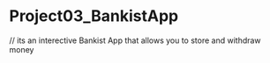 # Project03_BankistApp

// its an interective Bankist App that allows you to store and withdraw money
